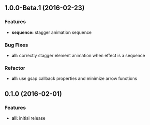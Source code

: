 ## 1.0.0-Beta.1 (2016-02-23)

### Features
* **sequence:** stagger animation sequence

### Bug Fixes
* **all:** correctly stagger element animation when effect is a sequence

### Refactor
* **all:** use gsap callback properties and minimize arrow functions

## 0.1.0 (2016-02-01)

### Features
* **all:** initial release
